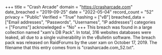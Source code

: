 +++
title = "Crash Arcade"
domain = "https://crasharcade.com"
date_breached = "2019-09-25"
date = "2022-05-04"
record_count = "52"
privacy = "Public"
Verified = "True"
hashing = ["vB"]
breached_data = ["Email addresses", "Passwords", "Usernames", "IP addresses"]
categories = ["Forums"]
acknowledged = "No"
+++
This breach was found in a large collection named "xam's DB Pack". In total, 316 websites databases were leaked, all due to a single vulnerability in the vBulletin software. The breach pack was released on RaidForums by the user xam on October 17, 2019. The filename that this entry comes from is "crasharcade.com_52.txt".
